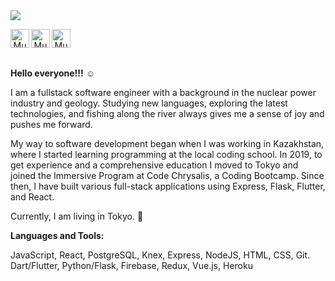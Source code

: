 <img src="https://cdn.pixabay.com/photo/2016/11/02/08/56/binary-1790842_1280.jpg" >

<p align='center'>
<a href="https://www.linkedin.com/in/mukhtarotarbayev/">
  <img align="left" alt="Mukhtar's Linkedin" width="30px" src="https://cdn.jsdelivr.net/npm/simple-icons@v3/icons/linkedin.svg" />
</a>&nbsp;&nbsp;
<a href="https://www.facebook.com/mukha.aisultan/">
  <img align="left" alt="Mukhtar's Facebook" width="30px" src="https://cdn.jsdelivr.net/npm/simple-icons@v3/icons/facebook.svg" />
</a>&nbsp;&nbsp;
<a href="mailto:mukhtar.otarbayev@gmail.com?">
  <img align="left" alt="Mukhtar's email" width="30px" src="https://cdn.jsdelivr.net/npm/simple-icons@v3/icons/gmail.svg" />
</a>

<p>
<br>

**Hello everyone!!!** :relaxed:

I am a fullstack software engineer with a background in the nuclear power industry and geology. Studying new languages, exploring the latest technologies, and fishing along the river always gives me a sense of joy and pushes me forward.

My way to software development began when I was working in Kazakhstan, where I started learning programming at the local coding school. In 2019, to get experience and a comprehensive education I moved to Tokyo and joined the Immersive Program at Code Chrysalis, a Coding Bootcamp. Since then, I have built various full-stack applications using Express, Flask, Flutter, and React.

Currently, I am living in Tokyo. :sushi:

**Languages and Tools:**

JavaScript, React, PostgreSQL, Knex, Express, NodeJS, HTML, CSS, Git.
Dart/Flutter, Python/Flask, Firebase, Redux, Vue.js, Heroku
